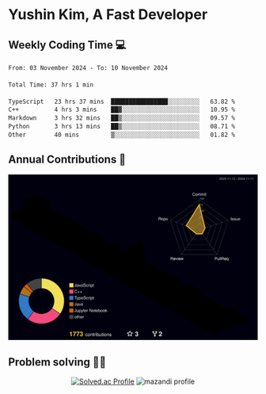 # Yushin Kim, A Fast Developer

## Weekly Coding Time 💻

<!--START_SECTION:waka-->

```txt
From: 03 November 2024 - To: 10 November 2024

Total Time: 37 hrs 1 min

TypeScript   23 hrs 37 mins  ████████████████░░░░░░░░░   63.82 %
C++          4 hrs 3 mins    ██▓░░░░░░░░░░░░░░░░░░░░░░   10.95 %
Markdown     3 hrs 32 mins   ██▒░░░░░░░░░░░░░░░░░░░░░░   09.57 %
Python       3 hrs 13 mins   ██▒░░░░░░░░░░░░░░░░░░░░░░   08.71 %
Other        40 mins         ▒░░░░░░░░░░░░░░░░░░░░░░░░   01.82 %
```

<!--END_SECTION:waka-->

## Annual Contributions 🏃

![](./profile-3d-contrib/profile-night-rainbow.svg)

## Problem solving 👨‍💻

<div align="center">

[![Solved.ac Profile](http://mazassumnida.wtf/api/v2/generate_badge?boj=kys010306)](https://solved.ac/kys010306)
![mazandi profile](http://mazandi.herokuapp.com/api?handle=kys010306&theme=dark)

</div>
